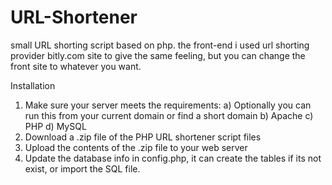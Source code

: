 # URL-Shortener

small URL shorting script based on php.
the front-end i used url shorting provider bitly.com site to give the same feeling,
but you can change the front site to whatever you want.

Installation

1. Make sure your server meets the requirements:
    a) Optionally you can run this from your current domain or find a short domain
    b) Apache
    c) PHP
    d) MySQL    
2. Download a .zip file of the PHP URL shortener script files
3. Upload the contents of the .zip file to your web server
4. Update the database info in config.php, it can create the tables if its not exist,
or import the SQL file.
